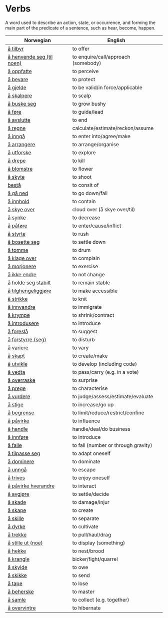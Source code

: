 # Verbs

A word used to describe an action, state, or occurrence, and forming the main part of the predicate of a sentence, such as hear, become, happen.

| Norwegian | English |
| --- | --- |
| [å tilbyr](https://www.ordnett.no/search?language=no&phrase=å%20tilbyr) | to offer |
| [å henvende seg (til noen)](https://www.ordnett.no/search?language=no&phrase=å%20henvende%20seg%20(til%20noen)) | to enquire/call/approach (somebody) |
| [å oppfatte](https://www.ordnett.no/search?language=no&phrase=å%20oppfatte) | to perceive |
| [å bevare](https://www.ordnett.no/search?language=no&phrase=å%20bevare) | to protect |
| [å gjelde](https://www.ordnett.no/search?language=no&phrase=å%20gjelde) | to be valid/in force/applicable |
| [å skalpere](https://www.ordnett.no/search?language=no&phrase=å%20skalpere) | to scalp |
| [å buske seg](https://www.ordnett.no/search?language=no&phrase=å%20buske%20seg) | to grow bushy |
| [å føre](https://www.ordnett.no/search?language=no&phrase=å%20føre) | to guide/lead |
| [å avslutte](https://www.ordnett.no/search?language=no&phrase=å%20avslutte) | to end |
| [å regne](https://www.ordnett.no/search?language=no&phrase=å%20regne) | calculate/estimate/reckon/assume |
| [å inngå](https://www.ordnett.no/search?language=no&phrase=å%20inngå) | to enter into/agree/make |
| [å arrangere](https://www.ordnett.no/search?language=no&phrase=å%20arrangere) | to arrange/organise |
| [å utforske](https://www.ordnett.no/search?language=no&phrase=å%20utforske) | to explore |
| [å drepe](https://www.ordnett.no/search?language=no&phrase=å%20drepe) | to kill |
| [å blomstre](https://www.ordnett.no/search?language=no&phrase=å%20blomstre) | to flower |
| [å skyte](https://www.ordnett.no/search?language=no&phrase=å%20skyte) | to shoot |
| [bestå](https://www.ordnett.no/search?language=no&phrase=bestå) | to consit of |
| [å gå ned](https://www.ordnett.no/search?language=no&phrase=å%20gå%20ned) | to go down/fall |
| [å innhold](https://www.ordnett.no/search?language=no&phrase=å%20innhold) | to contain |
| [å skye over](https://www.ordnett.no/search?language=no&phrase=å%20skye%20over) | cloud over (å skye over/til) |
| [å synke](https://www.ordnett.no/search?language=no&phrase=å%20synke) | to decrease |
| [å påføre](https://www.ordnett.no/search?language=no&phrase=å%20påføre) | to enter/cause/inflict |
| [å styrte](https://www.ordnett.no/search?language=no&phrase=å%20styrte) | to rush |
| [å bosette seg](https://www.ordnett.no/search?language=no&phrase=å%20bosette%20seg) | to settle down |
| [å tomme](https://www.ordnett.no/search?language=no&phrase=å%20tomme) | to drum |
| [å klage over](https://www.ordnett.no/search?language=no&phrase=å%20klage%20over) | to complain |
| [å morjonere](https://www.ordnett.no/search?language=no&phrase=å%20morjonere) | to exercise |
| [å ikke endre](https://www.ordnett.no/search?language=no&phrase=å%20ikke%20endre) | to not change |
| [å holde seg stabilt](https://www.ordnett.no/search?language=no&phrase=å%20holde%20seg%20stabilt) | to remain stable |
| [å tilghengeliggjøre](https://www.ordnett.no/search?language=no&phrase=å%20tilghengeliggjøre) | to make accessible |
| [å strikke](https://www.ordnett.no/search?language=no&phrase=å%20strikke) | to knit |
| [å innvandre](https://www.ordnett.no/search?language=no&phrase=å%20innvandre) | to immigrate |
| [å krympe](https://www.ordnett.no/search?language=no&phrase=å%20krympe) | to shrink/contract |
| [å introdusere](https://www.ordnett.no/search?language=no&phrase=å%20introdusere) | to introduce |
| [å foreslå](https://www.ordnett.no/search?language=no&phrase=å%20foreslå) | to suggest |
| [å forstyrre (seg)](https://www.ordnett.no/search?language=no&phrase=å%20forstyrre%20(seg)) | to disturb |
| [å variere](https://www.ordnett.no/search?language=no&phrase=å%20variere) | to vary |
| [å skapt](https://www.ordnett.no/search?language=no&phrase=å%20skapt) | to create/make |
| [å utvikle](https://www.ordnett.no/search?language=no&phrase=å%20utvikle) | to develop (including code) |
| [å vedta](https://www.ordnett.no/search?language=no&phrase=å%20vedta) | to pass/carry (e.g. in a vote) |
| [å overraske](https://www.ordnett.no/search?language=no&phrase=å%20overraske) | to surprise |
| [å prege](https://www.ordnett.no/search?language=no&phrase=å%20prege) | to characterise |
| [å vurdere](https://www.ordnett.no/search?language=no&phrase=å%20vurdere) | to judge/assess/estimate/evaluate |
| [å stige](https://www.ordnett.no/search?language=no&phrase=å%20stige) | to increase/go up |
| [å begrense](https://www.ordnett.no/search?language=no&phrase=å%20begrense) | to limit/reduce/restrict/confine |
| [å påvirke](https://www.ordnett.no/search?language=no&phrase=å%20påvirke) | to influence |
| [å handle](https://www.ordnett.no/search?language=no&phrase=å%20handle) | handle/deal/do business |
| [å innføre](https://www.ordnett.no/search?language=no&phrase=å%20innføre) | to introduce |
| [å falle](https://www.ordnett.no/search?language=no&phrase=å%20falle) | to fall (number or through gravity) |
| [å tilpasse seg](https://www.ordnett.no/search?language=no&phrase=å%20tilpasse%20seg) | to adapt oneself |
| [å dominere](https://www.ordnett.no/search?language=no&phrase=å%20dominere) | to dominate |
| [å unngå](https://www.ordnett.no/search?language=no&phrase=å%20unngå) | to escape |
| [å trives](https://www.ordnett.no/search?language=no&phrase=å%20trives) | to enjoy oneself |
| [å påvirke hverandre](https://www.ordnett.no/search?language=no&phrase=å%20påvirke%20hverandre) | to interact |
| [å avgjøre](https://www.ordnett.no/search?language=no&phrase=å%20avgjøre) | to settle/decide |
| [å skade](https://www.ordnett.no/search?language=no&phrase=å%20skade) | to damage/injur |
| [å skape](https://www.ordnett.no/search?language=no&phrase=å%20skape) | to create |
| [å skille](https://www.ordnett.no/search?language=no&phrase=å%20skille) | to separate |
| [å dyrke](https://www.ordnett.no/search?language=no&phrase=å%20dyrke) | to cultivate |
| [å trekke](https://www.ordnett.no/search?language=no&phrase=å%20trekke) | to pull/haul/drag |
| [å stille ut (noe)](https://www.ordnett.no/search?language=no&phrase=å%20stille%20ut%20(noe)) | to display (something) |
| [å hekke](https://www.ordnett.no/search?language=no&phrase=å%20hekke) | to nest/brood |
| [å krangle](https://www.ordnett.no/search?language=no&phrase=å%20krangle) | bicker/fight/quarrel |
| [å skylde](https://www.ordnett.no/search?language=no&phrase=å%20skylde) | to owe |
| [å skikke](https://www.ordnett.no/search?language=no&phrase=å%20skikke) | to send |
| [å tape](https://www.ordnett.no/search?language=no&phrase=å%20tape) | to lose |
| [å beherske](https://www.ordnett.no/search?language=no&phrase=å%20beherske) | to master |
| [å samle](https://www.ordnett.no/search?language=no&phrase=å%20samle) | to collect (e.g. together) |
| [å overvintre](https://www.ordnett.no/search?language=no&phrase=å%20overvintre) | to hibernate |

